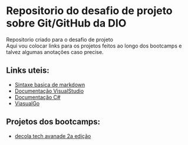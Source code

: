 # Repositorio do desafio de projeto sobre Git/GitHub da DIO
Repositorio criado para o desafio de projeto <br>
Aqui vou colocar links para os projetos feitos ao longo dos bootcamps e talvez algumas anotações caso precise.

## Links uteis:
- [Sintaxe basica de markdown](https://www.markdownguide.org/basic-syntax/)
- [Documentação VisualStudio](https://docs.microsoft.com/pt-br/visualstudio/windows/?view=vs-2022)
- [Documentação C#](https://docs.microsoft.com/pt-br/dotnet/csharp/)
- [ViasualGo](visualgo.net)

## Projetos dos bootcamps:
- [decola tech avanade 2a edição](https://github.com/alyson6918/DIO-desafio-github-primeiro-repositorio/blob/main/projetos/avanade-decola-tech2-projetos.md)
